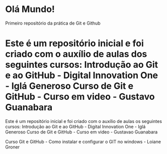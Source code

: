 # Olá Mundo!
Primeiro repositório da prática de Git e Github


Este é um repositório inicial e foi criado com o auxílio de aulas dos seguintes cursos:
Introdução ao Git e ao GitHub - Digital Innovation One - Iglá Generoso
Curso de Git e GitHub - Curso em video - Gustavo Guanabara
=======
Este é um repositório inicial e foi criado com o auxílio de aulas os seguintes cursos:
Introdução ao Git e ao GitHub - Digital Innovation One - Iglá Generoso 
Curso de Git e GitHub - Curso em video - Gustavao Guanabara

Curso Git e GitHub - Como instalar e configurar o GIT no windows - Loiane Groner 
